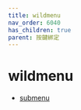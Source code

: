 ```yaml
---
title: wildmenu
nav_order: 6040
has_children: true
parent: 按鍵綁定
---
```


# wildmenu

* [submenu](submenu.md)
